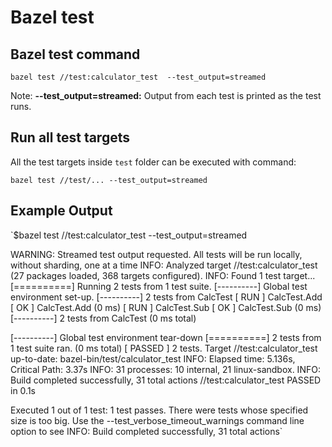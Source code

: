 # Bazel test

## Bazel test command

`bazel test //test:calculator_test  --test_output=streamed`

Note: **--test_output=streamed:** Output from each test is printed as the test runs.

## Run all test targets
All the test targets inside `test` folder can be executed with command:

`bazel test //test/... --test_output=streamed`

## Example Output

`$bazel test //test:calculator_test  --test_output=streamed

WARNING: Streamed test output requested. All tests will be run locally, without sharding, one at a time
INFO: Analyzed target //test:calculator_test (27 packages loaded, 368 targets configured).
INFO: Found 1 test target...
[==========] Running 2 tests from 1 test suite.
[----------] Global test environment set-up.
[----------] 2 tests from CalcTest
[ RUN      ] CalcTest.Add
[       OK ] CalcTest.Add (0 ms)
[ RUN      ] CalcTest.Sub
[       OK ] CalcTest.Sub (0 ms)
[----------] 2 tests from CalcTest (0 ms total)

[----------] Global test environment tear-down
[==========] 2 tests from 1 test suite ran. (0 ms total)
[  PASSED  ] 2 tests.
Target //test:calculator_test up-to-date:
  bazel-bin/test/calculator_test
INFO: Elapsed time: 5.136s, Critical Path: 3.37s
INFO: 31 processes: 10 internal, 21 linux-sandbox.
INFO: Build completed successfully, 31 total actions
//test:calculator_test                                                   PASSED in 0.1s

Executed 1 out of 1 test: 1 test passes.
There were tests whose specified size is too big. Use the --test_verbose_timeout_warnings command line option to see INFO: Build completed successfully, 31 total actions`
